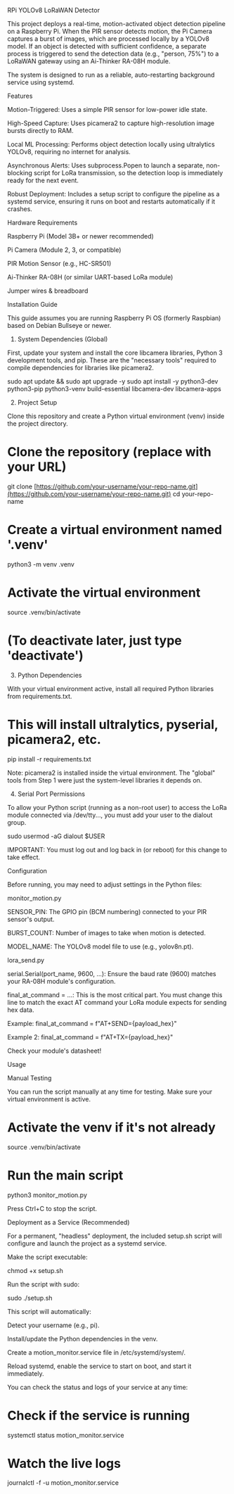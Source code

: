 
RPi YOLOv8 LoRaWAN Detector

This project deploys a real-time, motion-activated object detection pipeline on a Raspberry Pi. When the PIR sensor detects motion, the Pi Camera captures a burst of images, which are processed locally by a YOLOv8 model. If an object is detected with sufficient confidence, a separate process is triggered to send the detection data (e.g., "person, 75%") to a LoRaWAN gateway using an Ai-Thinker RA-08H module.

The system is designed to run as a reliable, auto-restarting background service using systemd.

Features

Motion-Triggered: Uses a simple PIR sensor for low-power idle state.

High-Speed Capture: Uses picamera2 to capture high-resolution image bursts directly to RAM.

Local ML Processing: Performs object detection locally using ultralytics YOLOv8, requiring no internet for analysis.

Asynchronous Alerts: Uses subprocess.Popen to launch a separate, non-blocking script for LoRa transmission, so the detection loop is immediately ready for the next event.

Robust Deployment: Includes a setup script to configure the pipeline as a systemd service, ensuring it runs on boot and restarts automatically if it crashes.

Hardware Requirements

Raspberry Pi (Model 3B+ or newer recommended)

Pi Camera (Module 2, 3, or compatible)

PIR Motion Sensor (e.g., HC-SR501)

Ai-Thinker RA-08H (or similar UART-based LoRa module)

Jumper wires & breadboard

Installation Guide

This guide assumes you are running Raspberry Pi OS (formerly Raspbian) based on Debian Bullseye or newer.

1. System Dependencies (Global)

First, update your system and install the core libcamera libraries, Python 3 development tools, and pip. These are the "necessary tools" required to compile dependencies for libraries like picamera2.

sudo apt update && sudo apt upgrade -y
sudo apt install -y python3-dev python3-pip python3-venv build-essential libcamera-dev libcamera-apps


2. Project Setup

Clone this repository and create a Python virtual environment (venv) inside the project directory.

# Clone the repository (replace with your URL)
git clone [https://github.com/your-username/your-repo-name.git](https://github.com/your-username/your-repo-name.git)
cd your-repo-name

# Create a virtual environment named '.venv'
python3 -m venv .venv

# Activate the virtual environment
source .venv/bin/activate

# (To deactivate later, just type 'deactivate')


3. Python Dependencies

With your virtual environment active, install all required Python libraries from requirements.txt.

# This will install ultralytics, pyserial, picamera2, etc.
pip install -r requirements.txt


Note: picamera2 is installed inside the virtual environment. The "global" tools from Step 1 were just the system-level libraries it depends on.

4. Serial Port Permissions

To allow your Python script (running as a non-root user) to access the LoRa module connected via /dev/tty..., you must add your user to the dialout group.

sudo usermod -aG dialout $USER


IMPORTANT: You must log out and log back in (or reboot) for this change to take effect.

Configuration

Before running, you may need to adjust settings in the Python files:

monitor_motion.py

SENSOR_PIN: The GPIO pin (BCM numbering) connected to your PIR sensor's output.

BURST_COUNT: Number of images to take when motion is detected.

MODEL_NAME: The YOLOv8 model file to use (e.g., yolov8n.pt).

lora_send.py

serial.Serial(port_name, 9600, ...): Ensure the baud rate (9600) matches your RA-08H module's configuration.

final_at_command = ...: This is the most critical part. You must change this line to match the exact AT command your LoRa module expects for sending hex data.

Example: final_at_command = f"AT+SEND={payload_hex}"

Example 2: final_at_command = f"AT+TX={payload_hex}"

Check your module's datasheet!

Usage

Manual Testing

You can run the script manually at any time for testing. Make sure your virtual environment is active.

# Activate the venv if it's not already
source .venv/bin/activate

# Run the main script
python3 monitor_motion.py


Press Ctrl+C to stop the script.

Deployment as a Service (Recommended)

For a permanent, "headless" deployment, the included setup.sh script will configure and launch the project as a systemd service.

Make the script executable:

chmod +x setup.sh


Run the script with sudo:

sudo ./setup.sh


This script will automatically:

Detect your username (e.g., pi).

Install/update the Python dependencies in the venv.

Create a motion_monitor.service file in /etc/systemd/system/.

Reload systemd, enable the service to start on boot, and start it immediately.

You can check the status and logs of your service at any time:

# Check if the service is running
systemctl status motion_monitor.service

# Watch the live logs
journalctl -f -u motion_monitor.service

